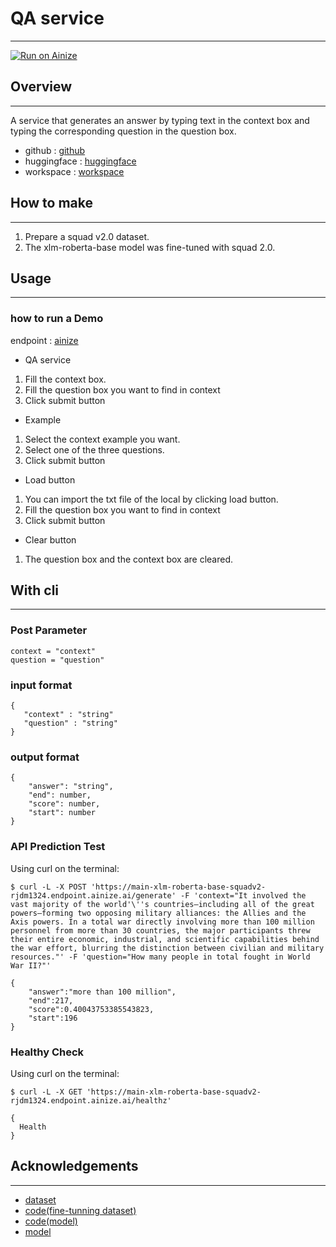 # QA service
---
[![Run on Ainize](https://ainize.ai/images/run_on_ainize_button.svg)](https://ainize.web.app/redirect?git_repo=https://github.com/rjdm1324/xlm-roberta-base-squadv2)
## Overview
---
 A service that generates an answer by typing text in the context box and typing the corresponding question in the question box.
- github : [github](https://github.com/rjdm1324/xlm-roberta-base-squadv2)
- huggingface : [huggingface](https://huggingface.co/seongju/squadv2-xlm-roberta-base)
- workspace : [workspace](https://ainize.ai/workspace/create?imageId=hnj95592adzr02xPTqss&git=https://github.com/rjdm1324/xlm-roberta-base-squadv2-workspace)

## How to make
----
1. Prepare a squad v2.0 dataset.
2. The xlm-roberta-base model was fine-tuned with squad 2.0.

## Usage
---
### how to run a Demo


endpoint : [ainize](https://main-xlm-roberta-base-squadv2-rjdm1324.endpoint.ainize.ai/)
- QA service
1. Fill the context box.
2. Fill the question box you want to find in context
3. Click submit button
- Example
1. Select the context example you want.
2. Select one of the three questions.
3. Click submit button
- Load button
1. You can import the txt file of the local by clicking load button.
2. Fill the question box you want to find in context
3. Click submit button
- Clear button
1. The question box and the context box are cleared.


## With cli
---
### Post Parameter


```
context = "context"
question = "question"
```

### input format
```
{
   "context" : "string"
   "question" : "string"
}
```
### output format

```
{
    "answer": "string",
    "end": number,
    "score": number,
    "start": number
}
```

### API Prediction Test

Using curl on the terminal:

```
$ curl -L -X POST 'https://main-xlm-roberta-base-squadv2-rjdm1324.endpoint.ainize.ai/generate' -F 'context="It involved the vast majority of the world'\''s countries—including all of the great powers—forming two opposing military alliances: the Allies and the Axis powers. In a total war directly involving more than 100 million personnel from more than 30 countries, the major participants threw their entire economic, industrial, and scientific capabilities behind the war effort, blurring the distinction between civilian and military resources."' -F 'question="How many people in total fought in World War II?"'

{
    "answer":"more than 100 million",
    "end":217,
    "score":0.40043753385543823,
    "start":196
}

```

### Healthy Check
Using curl on the terminal:

```
$ curl -L -X GET 'https://main-xlm-roberta-base-squadv2-rjdm1324.endpoint.ainize.ai/healthz'

{
  Health
}
```

## Acknowledgements
---
* [dataset](https://rajpurkar.github.io/SQuAD-explorer/)
* [code(fine-tunning dataset)](https://huggingface.co/transformers/custom_datasets.html)
* [code(model)](https://huggingface.co/transformers/model_doc/roberta.html#robertaforquestionanswering)
* [model](https://huggingface.co/xlm-roberta-base)
